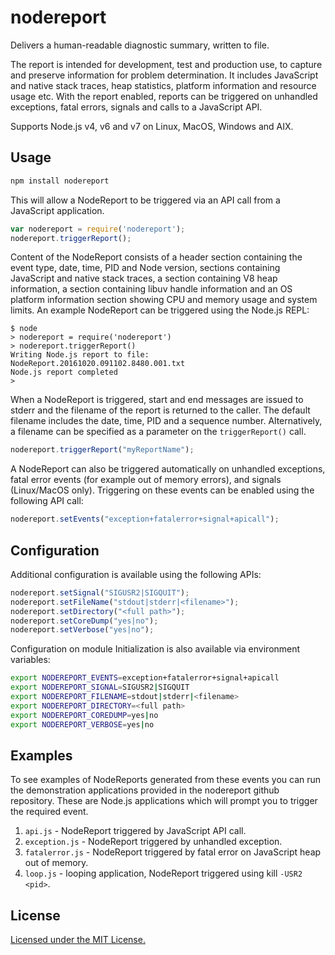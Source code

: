 # nodereport

Delivers a human-readable diagnostic summary, written to file.

The report is intended for development, test and production
use, to capture and preserve information for problem determination.
It includes JavaScript and native stack traces, heap statistics,
platform information and resource usage etc. With the report enabled,
reports can be triggered on unhandled exceptions, fatal errors, signals
and calls to a JavaScript API.

Supports Node.js v4, v6 and v7 on Linux, MacOS, Windows and AIX.

## Usage

```bash
npm install nodereport
```

This will allow a NodeReport to be triggered via an API
call from a JavaScript application.

```js
var nodereport = require('nodereport');
nodereport.triggerReport();
```

Content of the NodeReport consists of a header section containing the event
type, date, time, PID and Node version, sections containing JavaScript and
native stack traces, a section containing V8 heap information, a section
containing libuv handle information and an OS platform information section
showing CPU and memory usage and system limits. An example NodeReport can be
triggered using the Node.js REPL:

```
$ node
> nodereport = require('nodereport')
> nodereport.triggerReport()
Writing Node.js report to file: NodeReport.20161020.091102.8480.001.txt
Node.js report completed
>
```

When a NodeReport is triggered, start and end messages are issued to stderr
and the filename of the report is returned to the caller. The default filename
includes the date, time, PID and a sequence number. Alternatively, a filename
can be specified as a parameter on the `triggerReport()` call.

```js
nodereport.triggerReport("myReportName");
```

A NodeReport can also be triggered automatically on unhandled exceptions, fatal
error events (for example out of memory errors), and signals (Linux/MacOS only).
Triggering on these events can be enabled using the following API call:

```js
nodereport.setEvents("exception+fatalerror+signal+apicall");
```

## Configuration

Additional configuration is available using the following APIs:

```js
nodereport.setSignal("SIGUSR2|SIGQUIT");
nodereport.setFileName("stdout|stderr|<filename>");
nodereport.setDirectory("<full path>");
nodereport.setCoreDump("yes|no");
nodereport.setVerbose("yes|no");
```

Configuration on module Initialization is also available via environment variables:

```bash
export NODEREPORT_EVENTS=exception+fatalerror+signal+apicall
export NODEREPORT_SIGNAL=SIGUSR2|SIGQUIT
export NODEREPORT_FILENAME=stdout|stderr|<filename>
export NODEREPORT_DIRECTORY=<full path>
export NODEREPORT_COREDUMP=yes|no
export NODEREPORT_VERBOSE=yes|no
```

## Examples

To see examples of NodeReports generated from these events you can run the
demonstration applications provided in the nodereport github repository. These are
Node.js applications which will prompt you to trigger the required event.

1. `api.js` - NodeReport triggered by JavaScript API call.
2. `exception.js` - NodeReport triggered by unhandled exception.
3. `fatalerror.js` - NodeReport triggered by fatal error on JavaScript heap out of memory.
4. `loop.js` - looping application, NodeReport triggered using kill `-USR2 <pid>`.

## License

[Licensed under the MIT License.](LICENSE.md)
